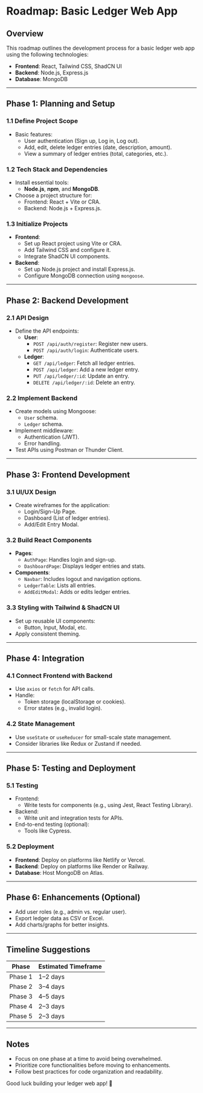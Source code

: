 # Roadmap: Basic Ledger Web App

## Overview
This roadmap outlines the development process for a basic ledger web app using the following technologies:  
- **Frontend**: React, Tailwind CSS, ShadCN UI  
- **Backend**: Node.js, Express.js  
- **Database**: MongoDB  

---

## Phase 1: Planning and Setup
### 1.1 Define Project Scope
- Basic features:
  - User authentication (Sign up, Log in, Log out).
  - Add, edit, delete ledger entries (date, description, amount).
  - View a summary of ledger entries (total, categories, etc.).

### 1.2 Tech Stack and Dependencies
- Install essential tools:
  - **Node.js**, **npm**, and **MongoDB**.
- Choose a project structure for:
  - Frontend: React + Vite or CRA.
  - Backend: Node.js + Express.js.

### 1.3 Initialize Projects
- **Frontend**:
  - Set up React project using Vite or CRA.
  - Add Tailwind CSS and configure it.
  - Integrate ShadCN UI components.
- **Backend**:
  - Set up Node.js project and install Express.js.
  - Configure MongoDB connection using `mongoose`.

---

## Phase 2: Backend Development
### 2.1 API Design
- Define the API endpoints:
  - **User**:
    - `POST /api/auth/register`: Register new users.
    - `POST /api/auth/login`: Authenticate users.
  - **Ledger**:
    - `GET /api/ledger`: Fetch all ledger entries.
    - `POST /api/ledger`: Add a new ledger entry.
    - `PUT /api/ledger/:id`: Update an entry.
    - `DELETE /api/ledger/:id`: Delete an entry.

### 2.2 Implement Backend
- Create models using Mongoose:
  - `User` schema.
  - `Ledger` schema.
- Implement middleware:
  - Authentication (JWT).
  - Error handling.
- Test APIs using Postman or Thunder Client.

---

## Phase 3: Frontend Development
### 3.1 UI/UX Design
- Create wireframes for the application:
  - Login/Sign-Up Page.
  - Dashboard (List of ledger entries).
  - Add/Edit Entry Modal.

### 3.2 Build React Components
- **Pages**:
  - `AuthPage`: Handles login and sign-up.
  - `DashboardPage`: Displays ledger entries and stats.
- **Components**:
  - `Navbar`: Includes logout and navigation options.
  - `LedgerTable`: Lists all entries.
  - `AddEditModal`: Adds or edits ledger entries.

### 3.3 Styling with Tailwind & ShadCN UI
- Set up reusable UI components:
  - Button, Input, Modal, etc.
- Apply consistent theming.

---

## Phase 4: Integration
### 4.1 Connect Frontend with Backend
- Use `axios` or `fetch` for API calls.
- Handle:
  - Token storage (localStorage or cookies).
  - Error states (e.g., invalid login).

### 4.2 State Management
- Use `useState` or `useReducer` for small-scale state management.
- Consider libraries like Redux or Zustand if needed.

---

## Phase 5: Testing and Deployment
### 5.1 Testing
- Frontend:
  - Write tests for components (e.g., using Jest, React Testing Library).
- Backend:
  - Write unit and integration tests for APIs.
- End-to-end testing (optional):
  - Tools like Cypress.

### 5.2 Deployment
- **Frontend**: Deploy on platforms like Netlify or Vercel.
- **Backend**: Deploy on platforms like Render or Railway.
- **Database**: Host MongoDB on Atlas.

---

## Phase 6: Enhancements (Optional)
- Add user roles (e.g., admin vs. regular user).
- Export ledger data as CSV or Excel.
- Add charts/graphs for better insights.

---

## Timeline Suggestions
| Phase            | Estimated Timeframe |
|-------------------|---------------------|
| Phase 1          | 1–2 days            |
| Phase 2          | 3–4 days            |
| Phase 3          | 4–5 days            |
| Phase 4          | 2–3 days            |
| Phase 5          | 2–3 days            |

---

## Notes
- Focus on one phase at a time to avoid being overwhelmed.  
- Prioritize core functionalities before moving to enhancements.  
- Follow best practices for code organization and readability.  

Good luck building your ledger web app! 🚀
